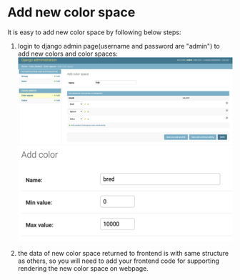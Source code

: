 # Add new color space

It is easy to add new color space by following below steps:
1. login to django admin page(username and password are "admin") to add new colors and color spaces:
![image](./img/step-1-1.png)
   ![image](./img/step-1-2.png)
   

2. the data of new color space returned to frontend is with same structure as others, so you will need to add your frontend code for supporting rendering the new color space on webpage.